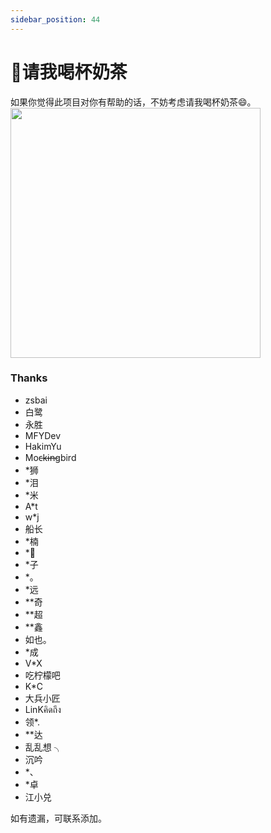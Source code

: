 ```yaml
---
sidebar_position: 44
---
```


# 🥤请我喝杯奶茶
如果你觉得此项目对你有帮助的话，不妨考虑请我喝杯奶茶😄。
<img height="400px" src="https://store.heytapimage.com/cdo-portal/feedback/202111/05/9319ae9d532c7929d2c5f536619c29f7.png" />

### Thanks
- zsbai
- 白鹭
- 永胜
- MFYDev
- HakimYu
- Moc̶k̶i̶n̶gbird
- *狮
- *泪
- *米
- A*t
- w*j
- 船长
- *楠
- *🌻
- *子
- *。
- *远
- **奇
- **超
- **鑫
- 如也。
- *成
- V*X
- 吃柠檬吧
- K*C
- 大兵小匠
- LinKคิดถึง
- 领*.
- **达
- 乱乱想 ╮
- 沉吟
- *、
- *卓
- 江小兑

如有遗漏，可联系添加。